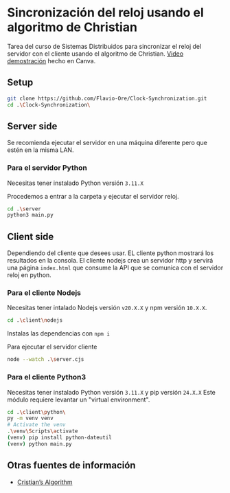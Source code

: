 # Sincronización del reloj usando el algoritmo de Christian

Tarea del curso de Sistemas Distribuidos para sincronizar el reloj del servidor con el cliente usando el algoritmo de Christian.
[Video demostración](https://www.canva.com/design/DAGOzs7n6dw/saIhZ3vpTWiQYSG-lECSRA/edit?utm_content=DAGOzs7n6dw&utm_campaign=designshare&utm_medium=link2&utm_source=sharebutton) hecho en Canva.

## Setup
```bash
git clone https://github.com/Flavio-Ore/Clock-Synchronization.git
cd .\Clock-Synchronization\
```

## Server side
Se recomienda ejecutar el servidor en una máquina diferente pero que estén en la misma LAN.

### Para el servidor Python
Necesitas tener instalado Python versión `3.11.X`

Procedemos a entrar a la carpeta y ejecutar el servidor reloj.
```bash
cd .\server
python3 main.py
```

## Client side
Dependiendo del cliente que desees usar.
EL cliente python mostrará los resultados en la consola.
El cliente nodejs crea un servidor http y servirá una página `index.html` que consume la API que se comunica con el servidor reloj en python.

### Para el cliente Nodejs
Necesitas tener intalado Nodejs versión `v20.X.X` y npm versión `10.X.X`.

```bash
cd .\client\nodejs
```

Instalas las dependencias con `npm i`

Para ejecutar el servidor cliente
```bash
node --watch .\server.cjs
```

### Para el cliente Python3
Necesitas tener instalado Python versión `3.11.X` y pip versión `24.X.X`
Este módulo requiere levantar un "virtual environment".

```bash
cd .\client\python\
py -m venv venv
# Activate the venv
.\venv\Scripts\activate
(venv) pip install python-dateutil
(venv) python main.py
```

## Otras fuentes de información
- [Cristian’s Algorithm](https://www.geeksforgeeks.org/cristians-algorithm/)
